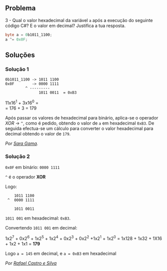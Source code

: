 ## Problema

3 - Qual o valor hexadecimal da variável `a` após a execução do seguinte código
C#? E o valor em decimal? Justifica a tua resposta.

```cs
byte a = 0b1011_1100;
a ^= 0x0F;
```

## Soluções

### Solução 1

```text
0b1011_1100 -> 1011 1100
0x0F	    -> 0000 1111
	     ^ ---------
               1011 0011  = 0xB3
```
 
11x16<sup>1</sup> + 3x16<sup>0</sup> =  
= 176 + 3
= 179

Após passar os valores de hexadecimal para binário,
aplica-se o operador *XOR* -> `^`, como é pedido,
obtendo o valor de `a` em hexadecimal `0xB3`. 
De seguida efectua-se um cálculo para converter o valor hexadecimal 
para decimal obtendo o valor de `179`.

*Por [Sara Gama](https://github.com/serapinta).*

### Solução 2

`0x0F` em binário: `0000 1111`

`^` é o operador **XOR**

Logo:

```text
    1011 1100
 ^  0000 1111

    1011 0011
```

`1011 001` em hexadecimal: `0xB3`.

Convertendo `1011 001` em decimal:

1x2<sup>7</sup> + 0x2<sup>6</sup> + 1x2<sup>5</sup> + 1x2<sup>4</sup> + 0x2<sup>3</sup> + 0x2<sup>2</sup> +1x2<sup>1</sup> + 1x2<sup>0</sup> = 1x128 + 1x32 + 1X16 + 1x2 + 1x1 = **179**

Logo `a = 145` em decimal, e `a = 0xB3` em hexadecimal

*Por [Rafael Castro e Silva](https://github.com/RafaelCS-Aula)*